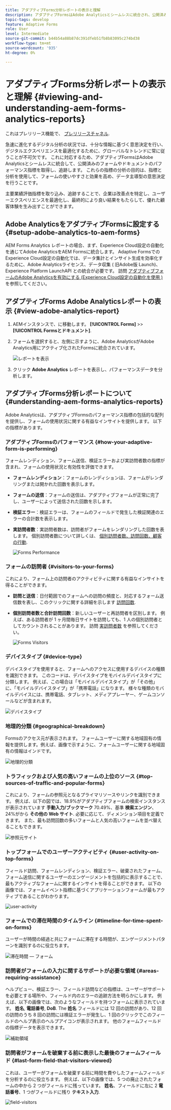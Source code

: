 ```yaml
---
title: アダプティブForms分析レポートの表示と理解
description: アダプティブFormsはAdobe Analyticsとシームレスに統合され、公開済みのフォームやドキュメントのパフォーマンス指標を取得して追跡します。
topic-tags: develop
feature: Adaptive Forms
role: User
level: Intermediate
source-git-commit: b44b54a88b87dc391dfeb51fb8b83095c274bd38
workflow-type: tm+mt
source-wordcount: '935'
ht-degree: 0%

---
```



# アダプティブForms分析レポートの表示と理解 {#viewing-and-understanding-aem-forms-analytics-reports}

<span class="preview"> これはプレリリース機能で、 [プレリリースチャネル](https://experienceleague.adobe.com/docs/experience-manager-cloud-service/content/release-notes/prerelease.html#new-features). </span>

急速に進化するデジタル分析の状況では、十分な情報に基づく意思決定を行い、デジタルエクスペリエンスを最適化するために、グローバルなトレンドに常に従うことが不可欠です。 これに対応するため、アダプティブFormsはAdobe Analyticsとシームレスに統合して、公開済みのフォームやドキュメントのパフォーマンス指標を取得し、追跡します。 これらの指標の分析の目的は、指標と分析を使用して、フォームの使いやすさと効果を高め、データ主導型の意思決定を行うことです。

主要業績評価指標を取り込み、追跡することで、企業は改善点を特定し、ユーザーエクスペリエンスを最適化し、最終的により良い結果をもたらして、優れた顧客体験を生み出すことができます。

## Adobe AnalyticsをアダプティブFormsに設定する {#setup-adobe-analytics-to-aem-forms}

AEM Forms Analytics レポートの場合、まず、Experience Cloud設定の自動化を通じてAdobe AnalyticsをAEM Formsに統合します。 Adaptive FormsでのExperience Cloud設定の自動化では、データ集計とインサイト生成を効率化するために、Adobe Analyticsライセンス、データ収集 ( 旧Adobe版 Launch)、Experience Platform LaunchAPI との統合が必要です。 訪問 [アダプティブフォームのAdobe Analyticsを有効にする (Experience Cloud設定の自動化を使用 )](/help/forms/forms-experience-cloud-setup-automation.md) を参照してください。

## アダプティブForms Adobe Analyticsレポートの表示 {#view-adobe-analytics-report}

1. AEMインスタンスで、に移動します。 **[!UICONTROL Forms]** >> **[!UICONTROL Formsとドキュメント]**.
1. フォームを選択すると、左側に示すように、Adobe AnalyticsがAdobe Analytics用にアクティブ化されたFormsに統合されています。

   ![レポートを表示](assets/activ-aa.png)

1. クリック **Adobe Analytics** レポートを表示し、パフォーマンスデータを分析します。

## アダプティブForms分析レポートについて {#understanding-aem-forms-analytics-reports}

Adobe Analyticsは、アダプティブFormsのパフォーマンス指標の包括的な配列を提供し、フォームの使用状況に関する有益なインサイトを提供します。 以下の指標があります。

### **アダプティブFormsのパフォーマンス** {#how-your-adaptive-form-is-performing}

フォームレンディション、フォーム送信、検証エラーおよび実訪問者数の指標が含まれ、フォームの使用状況と有効性を評価できます。

* **フォームレンディション**：フォームのレンディションは、フォームがレンダリングまたは開かれた回数を表示します。

* **フォームの送信**：フォームの送信は、アダプティブフォームが正常に完了し、ユーザーによって送信された回数を示します。

* **検証エラー**：検証エラーは、フォームのフィールドで発生した検証関連のエラーの合計数を表示します。

* **実訪問者数**：実訪問者数は、訪問者がフォームをレンダリングした回数を表します。 個別訪問者数について詳しくは、 [個別訪問者数、訪問回数、顧客の行動](https://experienceleague.adobe.com/docs/analytics/components/metrics/visits.html).

  ![Forms Performance](assets/forms-performance.png)

### **フォームの訪問者** {#visitors-to-your-forms}

これにより、フォーム上の訪問者のアクティビティに関する有益なインサイトを得ることができます。

* **訪問と送信**：日付範囲でのフォームへの訪問の頻度と、対応するフォーム送信数を表し、このクリックに関する詳細を示します [訪問回数](https://experienceleague.adobe.com/docs/analytics/components/metrics/visits.html).
* **個別訪問者数と合計訪問回数**：新しいユーザーと再訪問者を区別します。 例えば、ある訪問者が 1 ヶ月間毎日サイトを訪問しても、1 人の個別訪問者としてカウントされることがあります。 訪問 [実訪問者数](https://experienceleague.adobe.com/docs/analytics/components/metrics/unique-visitors.html) を参照してください。

  ![Forms Visitors](assets/forms-visitors.png)

### **デバイスタイプ** {#device-type}

デバイスタイプを使用すると、フォームへのアクセスに使用するデバイスの種類を識別できます。 このコードは、デバイスタイプをモバイルデバイスタイプに分類します。 例えば、この場合は「モバイルデバイスタイプ」が「その他」に、「モバイルデバイスタイプ」が「携帯電話」になります。 様々な種類のモバイルデバイスには、携帯電話、タブレット、メディアプレーヤー、ゲームコンソールなどが含まれます。

![デバイスタイプ](assets/device-type.png)

### **地理的分類** {#geographical-breakdown}

Formsのアクセス元が表示されます。 フォームユーザーに関する地域固有の情報を提供します。例えば、画像で示すように、フォームユーザーに関する地域固有の情報はインドです。

![地理的分類](assets/geographical-breakdown.png)

### **トラフィックおよび人気の高いフォームの上位のソース** {#top-sources-of-traffic-and-popular-forms}

これにより、フォームの参照元となるプライマリソースやリンクを識別できます。 例えば、以下の図では、18.9%がアダプティブフォームの検索インスタンスが表示されています **手動入力/ブックマーク** 70.49%、基準 **検索エンジン**、24%がから **その他の Web サイト**. 必要に応じて、ディメンション項目を定義できます。 また、最も訪問回数の多いフォームと人気の高いフォームを並べ替えることもできます。

![参照元サイト](assets/referred-sites.png)

### **トップフォームでのユーザーアクティビティ** {#user-activity-on-top-forms}

フィールド訪問、フォームレンディション、検証エラー、破棄されたフォーム、フォーム送信に関するユーザーのエンゲージメントを包括的に表示することで、最もアクティブなフォームに関するインサイトを得ることができます。 以下の画像では、フォームイベント指標に基づくアプリケーションフォームが最もアクティブであることがわかります。

![user-activity](assets/user-activity.png)

### **フォームでの滞在時間のタイムライン** {#timeline-for-time-spent-on-forms}

ユーザーが時間の経過と共にフォームに滞在する時間が、エンゲージメントパターンを識別するのに役立ちます。

![滞在時間 — フォーム](assets/time-spent-on-forms.png)

### **訪問者がフォームの入力に関するサポートが必要な領域** {#areas-requiring-assistance}

ヘルプビュー、検証エラー、フィールド訪問などの指標は、ユーザーがサポートを必要とする場所や、フィールド内のエラーの追跡方法を明らかにします。 例えば、以下の画像では、次のようなフィールドを持つフォームに表示されています。 **姓名**, **電話番号**, **DoB**. The **姓名** フィールドには 12 回の訪問があり、12 回の訪問のうち 8 回の訪問には検証エラーが発生し、1 回のクリックでこのフィールドのヘルプ表示のヘルプアイコンが表示されます。 他のフォームフィールドの指標データを表示できます。

![補助領域](assets/assisting-areas.png)

### **訪問者がフォームを破棄する前に表示した最後のフォームフィールド** {#last-form-field-that-visitors-viewed}

これは、ユーザーがフォームを破棄する前に時間を費やしたフォームフィールドを分析するのに役立ちます。 例えば、以下の画像では、5 つの廃止されたフォームの中から 2 つがフィールドに残っています。 **姓名**、フィールドに左に 2 **電話番号**、1 つがフィールドに残り **テキスト入力**.

![field-visitors](assets/field-visitors.png)